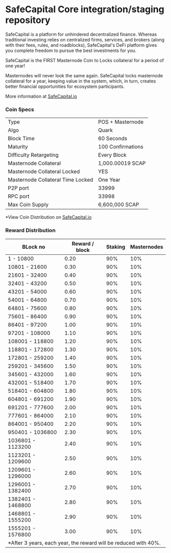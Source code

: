 SafeCapital Core integration/staging repository
=====================================

SafeCapital is a platform for unhindered decentralized finance. Whereas traditional investing relies on centralized firms, services, and brokers (along with their fees, rules, and roadblocks), SafeCapital's DeFi platform gives you complete freedom to pursue the best investments for you. 

SafeCapital is the FIRST Masternode Coin to Locks collateral for a period of one year!

Masternodes will never look the same again.
SafeCapital locks masternode collateral for a year, keeping value in the system, which, in turn, creates better financial opportunities for ecosystem participants. 

More information at [SafeCapital.io](https://www.SafeCapital.io)

### Coin Specs

<table>
<tr><td>Type</td><td>POS + Masternode</td></tr>
<tr><td>Algo</td><td>Quark</td></tr>
<tr><td>Block Time</td><td>60 Seconds</td></tr>
<tr><td>Maturity</td><td>100 Confirmations</td></tr>
<tr><td>Difficulty Retargeting</td><td>Every Block</td></tr>
<tr><td>Masternode Collateral</td><td>1,000.00019 SCAP</td></tr>
<tr><td>Masternode Collateral Locked</td><td>YES</td></tr>
<tr><td>Masternode Collateral Time Locked</td><td>One Year</td></tr>
<tr><td>P2P port</td><td>33999</td></tr>
<tr><td>RPC port</td><td>33998</td></tr>
<tr><td>Max Coin Supply</td><td>6,600,000 SCAP</td></tr>
</table>

*View Coin Distribution on [SafeCapital.io](https://www.safecapital.io/#token-distribution)

### Reward Distribution


<table>
<thead>
<tr>
<th scope="col">BLock no</th>
<th scope="col">Reward / block</th>
<th scope="col">Staking</th>
<th scope="col">Masternodes</th> 
</tr>
</thead>
<tbody>
<tr><td>1 - 10800</td><td>0.20</td><td>90%</td><td>10%</td></tr>
<tr><td>10801 - 21600</td><td>0.30</td><td>90%</td><td>10%</td></tr>
<tr><td>21601 - 32400</td><td>0.40</td><td>90%</td><td>10%</td></tr>
<tr><td>32401 - 43200</td><td>0.50</td><td>90%</td><td>10%</td></tr>
<tr><td>43201 - 54000</td><td>0.60</td><td>90%</td><td>10%</td></tr>
<tr><td>54001 - 64800</td><td>0.70</td><td>90%</td><td>10%</td></tr>
<tr><td>64801 - 75600</td><td>0.80</td><td>90%</td><td>10%</td></tr>
<tr><td>75601 - 86400</td><td>0.90</td><td>90%</td><td>10%</td></tr>
<tr><td>86401 - 97200</td><td>1.00</td><td>90%</td><td>10%</td></tr>
<tr><td>97201 - 108000</td><td>1.10</td><td>90%</td><td>10%</td></tr>
<tr><td>108001 - 118800</td><td>1.20</td><td>90%</td><td>10%</td></tr>
<tr><td>118801 - 172800</td><td>1.30</td><td>90%</td><td>10%</td></tr>
<tr><td>172801 - 259200</td><td>1.40</td><td>90%</td><td>10%</td></tr>
<tr><td>259201 - 345600</td><td>1.50</td><td>90%</td><td>10%</td></tr>
<tr><td>345601 - 432000</td><td>1.60</td><td>90%</td><td>10%</td></tr>
<tr><td>432001 - 518400</td><td>1.70</td><td>90%</td><td>10%</td></tr>
<tr><td>518401 - 604800</td><td>1.80</td><td>90%</td><td>10%</td></tr>
<tr><td>604801 - 691200</td><td>1.90</td><td>90%</td><td>10%</td></tr>
<tr><td>691201 - 777600</td><td>2.00</td><td>90%</td><td>10%</td></tr>
<tr><td>777601 - 864000</td><td>2.10</td><td>90%</td><td>10%</td></tr>
<tr><td>864001 - 950400</td><td>2.20</td><td>90%</td><td>10%</td></tr>
<tr><td>950401 - 1036800</td><td>2.30</td><td>90%</td><td>10%</td></tr>
<tr><td>1036801 - 1123200</td><td>2.40</td><td>90%</td><td>10%</td></tr>
<tr><td>1123201 - 1209600</td><td>2.50</td><td>90%</td><td>10%</td></tr>
<tr><td>1209601 - 1296000</td><td>2.60</td><td>90%</td><td>10%</td></tr>
<tr><td>1296001 - 1382400</td><td>2.70</td><td>90%</td><td>10%</td></tr>
<tr><td>1382401 - 1468800</td><td>2.80</td><td>90%</td><td>10%</td></tr>
<tr><td>1468801 - 1555200</td><td>2.90</td><td>90%</td><td>10%</td></tr>
<tr><td>1555201 - 1576800</td><td>3.00</td><td>90%</td><td>10%</td></tr>
<tr><td colspan=4>*After 3 years, each year, the reward will be reduced with 40%.</td></tr>
</tbody>
</table>
